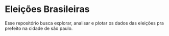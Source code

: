 # Eleições Brasileiras

Esse repositório busca explorar, analisar e plotar os dados das eleições pra prefeito na cidade de são paulo.
